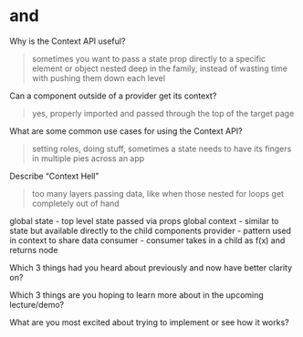 # <Login /> and <Auth />
Why is the Context API useful?
> sometimes you want to pass a state prop directly to a specific element or object nested deep in the family, instead of wasting time with pushing them down each level

Can a component outside of a provider get its context?
> yes, properly imported and passed through the top of the target page

What are some common use cases for using the Context API?
> setting roles, doing stuff, sometimes a state needs to have its fingers in multiple pies across an app

Describe “Context Hell”
> too many layers passing data, like when those nested for loops get completely out of hand

global state - top level state passed via props
global context - similar to state but available directly to the child components 
provider - pattern used in context to share data 
consumer - consumer takes in a child as f(x) and returns node


Which 3 things had you heard about previously and now have better clarity on?

Which 3 things are you hoping to learn more about in the upcoming lecture/demo?

What are you most excited about trying to implement or see how it works?